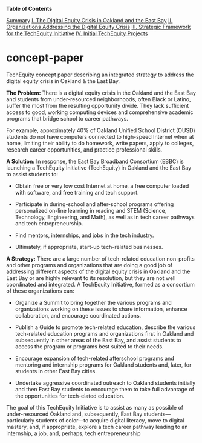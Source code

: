 **Table of Contents**

[Summary](https://github.com/oaktechequity/concept-paper#concept-paper)
[I. The Digital Equity Crisis in Oakland and the East Bay](https://github.com/oaktechequity/concept-paper/blob/master/Section-1-Digital-Equity-Crisis-in-Oakland-and-the-East-Bay.md)
[II. Organizations Addressing the Digital Equity Crisis](https://github.com/oaktechequity/concept-paper/blob/master/Section-2-Organizations-Addressing-the-Digital-Equity-Crisis.md)
[III. Strategic Framework for the TechEquity Initiative](https://github.com/oaktechequity/concept-paper/blob/master/Section-3-Strategic-Framework-for-the-TechEquity-Initiative.md)
[IV. Initial TechEquity Projects](https://github.com/oaktechequity/concept-paper/blob/master/Section-4-Initial-TechEquity-Projects.md)


# concept-paper
TechEquity concept paper describing an integrated strategy to address the digital equity crisis in Oakland &amp; the East Bay.

**The Problem:** There is a digital equity crisis in the Oakland and the East Bay and students 
from under-resourced neighborhoods, often Black or Latino, suffer the most from the resulting 
opportunity divide. They lack sufficient access to good, working computing devices and 
comprehensive academic programs that bridge school to career pathways.  

For example, approximately 40% of Oakland Unified School District (OUSD) students do not 
have computers connected to high-speed Internet when at home, limiting their ability to do 
homework, write papers, apply to colleges, research career opportunities, and practice 
professional skills.

**A Solution:**  In response, the East Bay Broadband Consortium (EBBC) is launching a TechEquity Initiative (TechEquity) in Oakland and the East Bay to assist students to:

* Obtain free or very low cost Internet at home, a free computer loaded with software, and free training and tech support.

* Participate in during-school and after-school programs offering personalized on-line learning in reading and STEM (Science, Technology, Engineering, and Math), as well as in tech career pathways and tech entrepreneurship.

* Find mentors, internships, and jobs in the tech industry.

* Ultimately, if appropriate, start-up tech-related businesses. 

**A Strategy:**  There are a large number of tech-related education non-profits and other programs and organizations that are doing a good job of addressing different aspects of the digital equity crisis in Oakland and the East Bay or are highly relevant to its resolution, but they are not well coordinated and integrated.  A TechEquity Initiative, formed as a consortium of these organizations can:

* Organize a Summit to bring together the various programs and organizations working on these issues to share information, enhance collaboration, and encourage coordinated actions.

* Publish a Guide to promote tech-related education, describe the various tech-related education programs and organizations first in Oakland and subsequently in other areas of the East Bay, and assist students to access the program or programs best suited to their needs.

* Encourage expansion of tech-related afterschool programs and mentoring and internship programs for Oakland students and, later, for students in other East Bay cities. 

* Undertake aggressive coordinated outreach to Oakland students initially and then East Bay students to encourage them to take full advantage of the opportunities for tech-elated education.


The goal of this TechEquity Initiative is to assist as many as possible of under-resourced Oakland and, subsequently, East Bay students—particularly students of color—to acquire digital literacy, move to digital mastery, and, if appropriate, explore a tech career pathway leading to an internship, a job, and, perhaps, tech entrepreneurship
